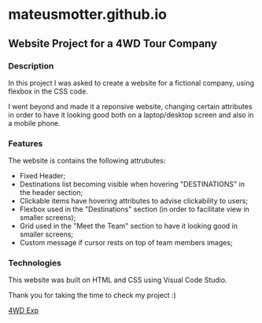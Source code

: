 # mateusmotter.github.io
## Website Project for a 4WD Tour Company

### Description

In this project I was asked to create a website for a fictional company, using flexbox in the CSS code.

I went beyond and made it a reponsive website, changing certain attributes in order to have it looking good both on a laptop/desktop screen and also in a mobile phone.

### Features

The website is contains the following attrubutes:

+ Fixed Header;
+ Destinations list becoming visible when hovering "DESTINATIONS" in the header section;
+ Clickable items have hovering attributes to advise clickability to users;
+ Flexbox used in the "Destinations" section (in order to facilitate view in smaller screens);
+ Grid used in the "Meet the Team" section to have it looking good in smaller screens;
+ Custom message if cursor rests on top of team members images;

### Technologies

This website was built on HTML and CSS using Visual Code Studio.

Thank you for taking the time to check my project :)

<a href="https://mateusmotter.github.io">4WD Exp</a>

